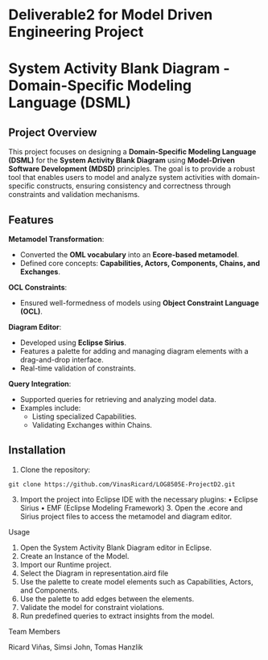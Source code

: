 # Deliverable2 for Model Driven Engineering Project

# **System Activity Blank Diagram - Domain-Specific Modeling Language (DSML)**

## **Project Overview**
This project focuses on designing a **Domain-Specific Modeling Language (DSML)** for the **System Activity Blank Diagram** using **Model-Driven Software Development (MDSD)** principles. The goal is to provide a robust tool that enables users to model and analyze system activities with domain-specific constructs, ensuring consistency and correctness through constraints and validation mechanisms.

## **Features**
**Metamodel Transformation**: 
  - Converted the **OML vocabulary** into an **Ecore-based metamodel**.
  - Defined core concepts: **Capabilities, Actors, Components, Chains, and Exchanges**.
  
**OCL Constraints**:
  - Ensured well-formedness of models using **Object Constraint Language (OCL)**.

**Diagram Editor**:
  - Developed using **Eclipse Sirius**.
  - Features a palette for adding and managing diagram elements with a drag-and-drop interface.
  - Real-time validation of constraints.

**Query Integration**:
  - Supported queries for retrieving and analyzing model data.
  - Examples include:
    - Listing specialized Capabilities.
    - Validating Exchanges within Chains.

## **Installation**
1. Clone the repository:
```
git clone https://github.com/VinasRicard/LOG8505E-ProjectD2.git
```
  

3.	Import the project into Eclipse IDE with the necessary plugins:
	•	Eclipse Sirius
	•	EMF (Eclipse Modeling Framework)
	3.	Open the .ecore and Sirius project files to access the metamodel and diagram editor.

Usage

1.	Open the System Activity Blank Diagram editor in Eclipse.
2.	Create an Instance of the Model.
3.	Import our Runtime project.
4.	Select the Diagram in representation.aird file
5.	Use the palette to create model elements such as Capabilities, Actors, and Components.
6.	Use the palette to add edges between the elements.
7.	Validate the model for constraint violations.
8.	Run predefined queries to extract insights from the model.

Team Members 

Ricard Viñas, Simsi John, Tomas Hanzlik	
